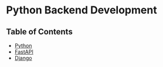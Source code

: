 # Python Backend Development

## Table of Contents

- [Python](python/README.md)
- [FastAPI](fastapi/README.md)
- [Django](django/README.md)